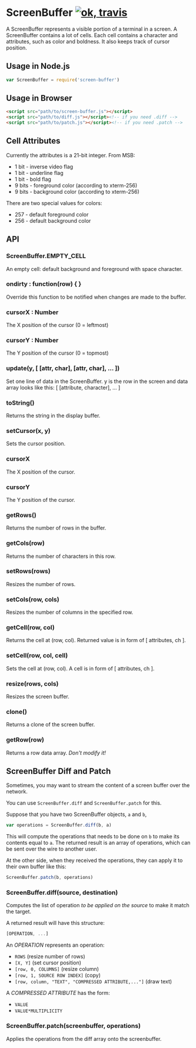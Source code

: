 ScreenBuffer [![ok, travis](https://travis-ci.org/dtinth/screen-buffer.png?branch=master)](https://travis-ci.org/dtinth/screen-buffer)
============

A ScreenBuffer represents a visible portion of a terminal in a screen.
A ScreenBuffer contains a lot of cells.
Each cell contains a character and attributes,
such as color and boldness.
It also keeps track of cursor position.


## Usage in Node.js

```javascript
var ScreenBuffer = require('screen-buffer')
```


## Usage in Browser

```html
<script src="path/to/screen-buffer.js"></script>
<script src="path/to/diff.js"></script><!-- if you need .diff -->
<script src="path/to/patch.js"></script><!-- if you need .patch -->
```


## Cell Attributes

Currently the attributes is a 21-bit integer. From MSB:

 * 1 bit - inverse video flag
 * 1 bit - underline flag
 * 1 bit - bold flag
 * 9 bits - foreground color (according to xterm-256)
 * 9 bits - background color (according to xterm-256)

There are two special values for colors:

 * 257 - default foreground color
 * 256 - default background color
 
## API

### ScreenBuffer.EMPTY_CELL

An empty cell: default background and foreground with space character.

### ondirty : function(row) { }

Override this function to be notified when changes are made to the buffer.

### cursorX : Number

The X position of the cursor (0 = leftmost)

### cursorY : Number

The Y position of the cursor (0 = topmost)

### update(y, [ [attr, char], [attr, char], ... ]) 

Set one line of data in the ScreenBuffer.
y is the row in the screen and data array looks like this:
    [ [attribute, character], ... ]

### toString()

Returns the string in the display buffer.

### setCursor(x, y)

Sets the cursor position.

### cursorX

The X position of the cursor.

### cursorY

The Y position of the cursor.

### getRows()

Returns the number of rows in the buffer.

### getCols(row)

Returns the number of characters in this row.

### setRows(rows)

Resizes the number of rows.

### setCols(row, cols)

Resizes the number of columns in the specified row.

### getCell(row, col)

Returns the cell at (row, col).
Returned value is in form of [ attributes, ch ].

### setCell(row, col, cell)

Sets the cell at (row, col). A cell is in form of [ attributes, ch ].

### resize(rows, cols)

Resizes the screen buffer.

### clone()

Returns a clone of the screen buffer.

### getRow(row)

Returns a row data array. _Don't modify it!_

## ScreenBuffer Diff and Patch

Sometimes, you may want to stream the content of a screen buffer
over the network.

You can use `ScreenBuffer.diff` and `ScreenBuffer.patch` for this.

Suppose that you have two ScreenBuffer objects, `a` and `b`,

```javascript
var operations = ScreenBuffer.diff(b, a)
```

This will compute the operations that needs to be done on `b`
to make its contents equal to `a`.
The returned result is an array of operations,
which can be sent over the wire to another user.

At the other side,
when they received the operations,
they can apply it to their own buffer like this:

```javascript
ScreenBuffer.patch(b, operations)
```


### ScreenBuffer.diff(source, destination)

Computes the list of operation _to be applied on the source_
to make it match the target.

A returned result will have this structure:

```javascript
[OPERATION, ...]
```

An _OPERATION_ represents an operation:

* `ROWS` (resize number of rows)
* `[X, Y]` (set cursor position)
* `[row, 0, COLUMNS]` (resize column)
* `[row, 1, SOURCE ROW INDEX]` (copy)
* `[row, column, "TEXT", "COMPRESSED ATTRIBUTE,..."]` (draw text)

A _COMPRESSED ATTRIBUTE_ has the form:

* `VALUE`
* `VALUE*MULTIPLICITY`

### ScreenBuffer.patch(screenbuffer, operations)

Applies the operations from the diff array onto the screenbuffer.

